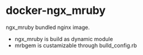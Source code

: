 # docker-ngx_mruby
ngx_mruby bundled nginx image.

* ngx_mruby is build as dynamic module
* mrbgem is custamizable through bulld_config.rb
